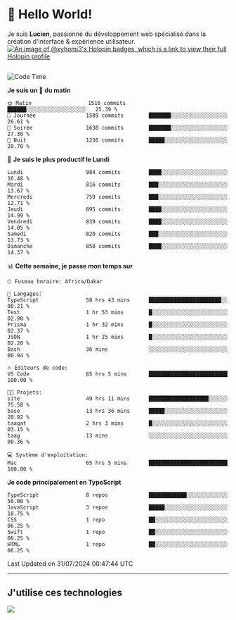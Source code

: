 # 👋 Hello World!

Je suis **Lucien**, passionné du développement web spécialisé dans la création d'interface & expérience utilisateur.
[![An image of @xyhomi3's Holopin badges, which is a link to view their full Holopin profile](https://holopin.me/xyhomi3)](https://holopin.io/@xyhomi3)

##

<!--START_SECTION:waka-->
![Code Time](http://img.shields.io/badge/Code%20Time-1%2C636%20hrs%2024%20mins-blue)

**Je suis un 🐤 du matin** 

```text
🌞 Matin                  1516 commits        ██████░░░░░░░░░░░░░░░░░░░   25.39 % 
🌆 Journée                1589 commits        ███████░░░░░░░░░░░░░░░░░░   26.61 % 
🌃 Soirée                 1630 commits        ███████░░░░░░░░░░░░░░░░░░   27.30 % 
🌙 Nuit                   1236 commits        █████░░░░░░░░░░░░░░░░░░░░   20.70 % 
```
📅 **Je suis le plus productif le Lundi** 

```text
Lundi                    984 commits         ████░░░░░░░░░░░░░░░░░░░░░   16.48 % 
Mardi                    816 commits         ███░░░░░░░░░░░░░░░░░░░░░░   13.67 % 
Mercredi                 759 commits         ███░░░░░░░░░░░░░░░░░░░░░░   12.71 % 
Jeudi                    895 commits         ████░░░░░░░░░░░░░░░░░░░░░   14.99 % 
Vendredi                 839 commits         ████░░░░░░░░░░░░░░░░░░░░░   14.05 % 
Samedi                   820 commits         ███░░░░░░░░░░░░░░░░░░░░░░   13.73 % 
Dimanche                 858 commits         ████░░░░░░░░░░░░░░░░░░░░░   14.37 % 
```


📊 **Cette semaine, je passe mon temps sur** 

```text
🕑︎ Fuseau horaire: Africa/Dakar

💬 Langages: 
TypeScript               58 hrs 43 mins      ███████████████████████░░   90.21 % 
Text                     1 hr 53 mins        █░░░░░░░░░░░░░░░░░░░░░░░░   02.90 % 
Prisma                   1 hr 32 mins        █░░░░░░░░░░░░░░░░░░░░░░░░   02.37 % 
JSON                     1 hr 25 mins        █░░░░░░░░░░░░░░░░░░░░░░░░   02.20 % 
Bash                     36 mins             ░░░░░░░░░░░░░░░░░░░░░░░░░   00.94 % 

🔥 Éditeurs de code: 
VS Code                  65 hrs 5 mins       █████████████████████████   100.00 % 

🐱‍💻 Projets: 
site                     49 hrs 11 mins      ███████████████████░░░░░░   75.58 % 
base                     13 hrs 36 mins      █████░░░░░░░░░░░░░░░░░░░░   20.92 % 
taagat                   2 hrs 3 mins        █░░░░░░░░░░░░░░░░░░░░░░░░   03.15 % 
taag                     13 mins             ░░░░░░░░░░░░░░░░░░░░░░░░░   00.36 % 

💻 Système d'exploitation: 
Mac                      65 hrs 5 mins       █████████████████████████   100.00 % 
```

**Je code principalement en TypeScript** 

```text
TypeScript               8 repos             ████████████░░░░░░░░░░░░░   50.00 % 
JavaScript               3 repos             █████░░░░░░░░░░░░░░░░░░░░   18.75 % 
CSS                      1 repo              ██░░░░░░░░░░░░░░░░░░░░░░░   06.25 % 
Swift                    1 repo              ██░░░░░░░░░░░░░░░░░░░░░░░   06.25 % 
HTML                     1 repo              ██░░░░░░░░░░░░░░░░░░░░░░░   06.25 % 
```




 Last Updated on 31/07/2024 00:47:44 UTC
<!--END_SECTION:waka-->
---

## J'utilise ces technologies

<p align="left">
  <a href="https://skillicons.dev">
    <img src="https://skillicons.dev/icons?i=ts,js,md,scss,tailwind,react,docker,express,astro,vite,nextjs,vercel,figma,ableton" />
  </a>
</p>

